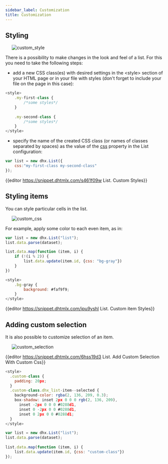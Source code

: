 ```yaml
---
sidebar_label: Customization
title: Customization
---          
```


Styling 
----------------

<img style="margin: 0px 0px 0px 20px; display: block;" src="list/custom_style.png" alt="custom_style"/>

There is a possibility to make changes in the look and feel of a list. For this you need to take the following steps:

- add a new CSS class(es) with desired settings in the &lt;style&gt; section of your HTML page or in your file with styles (don't forget to include your file on the page in this case):

~~~js
<style>
	.my-first-class {
		/*some styles*/
	}
    
    .my-second-class {
		/*some styles*/
	}
</style>
~~~

- specify the name of the created CSS class (or names of classes separated by spaces) as the value of the [css](list/api/list_css_config.md) property in the List configuration:

~~~js
var list = new dhx.List({ 
    css:"my-first-class my-second-class"
});
~~~

{{editor	https://snippet.dhtmlx.com/s461f09w	List. Custom Styles}}

Styling items
----------------

You can style particular cells in the list. 

<img style="margin: 0px 0px 0px 20px; display: block;" src="list/custom_css.png" alt="custom_css"/>

For example, apply some color to each even item, as in:

~~~js
var list = new dhx.List("list");
list.data.parse(dataset);

list.data.map(function (item, i) {
	if (!(i % 2)) {
		list.data.update(item.id, {css: "bg-gray"})
	}
})

<style>
	.bg-gray {
		background: #faf9f9;
	}
</style>
~~~


{{editor	https://snippet.dhtmlx.com/ipu9yshl	List. Custom item Styles}}

Adding custom selection
----------------------

It is also possible to customize selection of an item.

<img style="margin: 0px 0px 0px 20px; display: block;" src="list/custom_selection.png" alt="custom_selection"/>

{{editor	https://snippet.dhtmlx.com/6hss19d3	List. Add Custom Selection With Custom Css}}

~~~js
<style>
  .custom-class {
    padding: 20px;
  }
  .custom-class.dhx_list-item--selected {
    background-color: rgba(2, 136, 209, 0.3);
    box-shadow: inset 2px 0 0 0 rgb(2, 136, 209),
      inset -2px 0 0 0 #0288d1,
      inset 0 -2px 0 0 #0288d1,
      inset 0 2px 0 0 #0288d1;
  }
</style>

var list = new dhx.List("list");
list.data.parse(dataset);
 
list.data.map(function (item, i) {
	list.data.update(item.id, {css: "custom-class"})
});
~~~




